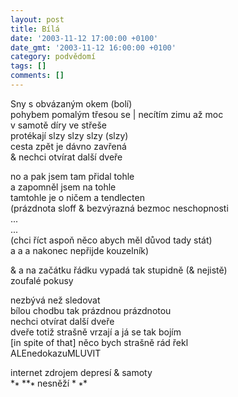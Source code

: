 ```yaml
---
layout: post
title: Bílá
date: '2003-11-12 17:00:00 +0100'
date_gmt: '2003-11-12 16:00:00 +0100'
category: podvědomí
tags: []
comments: []
---
```


<p>Sny s obvázaným okem (bolí)<br>pohybem pomalým třesou se | necítím zimu až moc<br>v samotě díry ve střeše<br>protékají slzy slzy slzy (slzy)<br>cesta zpět je dávno zavřená<br>&amp; nechci otvírat další dveře</p>
<p>no a pak jsem tam přidal tohle<br>a zapomněl jsem na tohle<br>tamtohle je o ničem a tendlecten<br>(prázdnota sloff &amp; bezvýrazná bezmoc neschopnosti<br>...<br>...<br>(chci říct aspoň něco abych měl důvod tady stát)<br>a a a nakonec nepřijde kouzelník)</p>
<p>&amp; a na začátku řádku vypadá tak stupidně (&amp; nejistě)<br>zoufalé pokusy</p>
<p>nezbývá než sledovat<br>bílou chodbu tak prázdnou prázdnotou<br>nechci otvírat další dveře<br>dveře totiž strašně vrzají a já se tak bojím<br>[in spite of that] něco bych strašně rád řekl<br>ALEnedokazuMLUVIT</p>
<p>internet zdrojem depresí &amp; samoty<br>*<sub><big>*</big></sub> **<sub><big>*</big></sub> nesněží * <sub><big>*</big></sub>*</p>
